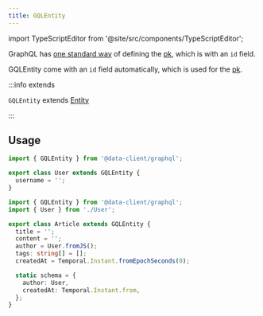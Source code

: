 ```yaml
---
title: GQLEntity
---
```


import TypeScriptEditor from '@site/src/components/TypeScriptEditor';

GraphQL has [one standard way](https://graphql.org/learn/global-object-identification/) of defining the [pk](/rest/api/Entity#pk), which is with an `id` field.

GQLEntity come with an `id` field automatically, which is used for the [pk](/rest/api/Entity#pk).

:::info extends

`GQLEntity` extends [Entity](/rest/api/Entity)

:::

## Usage

<TypeScriptEditor>

```typescript title="User" collapsed
import { GQLEntity } from '@data-client/graphql';

export class User extends GQLEntity {
  username = '';
}
```

```typescript title="Article"
import { GQLEntity } from '@data-client/graphql';
import { User } from './User';

export class Article extends GQLEntity {
  title = '';
  content = '';
  author = User.fromJS();
  tags: string[] = [];
  createdAt = Temporal.Instant.fromEpochSeconds(0);

  static schema = {
    author: User,
    createdAt: Temporal.Instant.from,
  };
}
```

</TypeScriptEditor>
